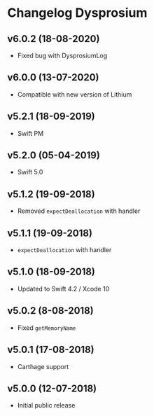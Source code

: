 # Changelog Dysprosium

## v6.0.2 (18-08-2020)
- Fixed bug with DysprosiumLog

## v6.0.0 (13-07-2020)
- Compatible with new version of Lithium

## v5.2.1 (18-09-2019)
- Swift PM

## v5.2.0 (05-04-2019)
- Swift 5.0

## v5.1.2 (19-09-2018)
- Removed `expectDeallocation` with handler

## v5.1.1 (19-09-2018)
- `expectDeallocation` with handler

## v5.1.0 (18-09-2018)
- Updated to Swift 4.2 / Xcode 10

## v5.0.2 (8-08-2018)
- Fixed `getMemoryName`

## v5.0.1 (17-08-2018)
- Carthage support

## v5.0.0 (12-07-2018)
- Initial public release